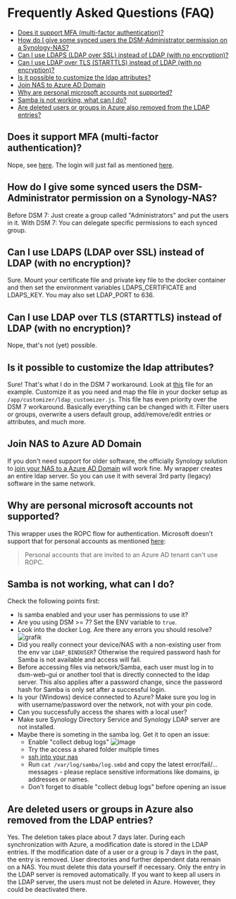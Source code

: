 # Frequently Asked Questions (FAQ)

- [Does it support MFA (multi-factor authentication)?
](#does-it-support-mfa-multi-factor-authentication)
- [How do I give some synced users the DSM-Administrator permission on a Synology-NAS?](#how-do-i-give-some-synced-users-the-dsm-administrator-permission-on-a-synology-nas)
- [Can I use LDAPS (LDAP over SSL) instead of LDAP (with no encryption)?](#can-i-use-ldaps-ldap-over-ssl-instead-of-ldap-with-no-encryption)
- [Can I use LDAP over TLS (STARTTLS) instead of LDAP (with no encryption)?](#can-i-use-ldap-over-tls-starttls-instead-of-ldap-with-no-encryption)
- [Is it possible to customize the ldap attributes?](#is-it-possible-to-customize-the-ldap-attributes)
- [Join NAS to Azure AD Domain](#join-nas-to-azure-ad-domain)
- [Why are personal microsoft accounts not supported?](#why-are-personal-microsoft-accounts-not-supported)
- [Samba is not working, what can I do?](#samba-is-not-working-what-can-i-do)
- [Are deleted users or groups in Azure also removed from the LDAP entries?](#are-deleted-users-or-groups-in-azure-also-removed-from-the-ldap-entries)

## Does it support MFA (multi-factor authentication)?

Nope, see [here](https://github.com/Azure/ms-rest-nodeauth/issues/93). The login will just fail as mentioned [here](https://docs.microsoft.com/en-us/azure/active-directory/develop/v2-oauth-ropc).

## How do I give some synced users the DSM-Administrator permission on a Synology-NAS?

Before DSM 7: Just create a group called "Administrators" and put the users in it.
With DSM 7: You can delegate specific permissions to each synced group.

## Can I use LDAPS (LDAP over SSL) instead of LDAP (with no encryption)?

Sure. Mount your certificate file and private key file to the docker container and then set the environment variables LDAPS_CERTIFICATE and LDAPS_KEY. You may also set LDAP_PORT to 636.

## Can I use LDAP over TLS (STARTTLS) instead of LDAP (with no encryption)?

Nope, that's not (yet) possible.

## Is it possible to customize the ldap attributes?

Sure! That's what I do in the DSM 7 workaround.
Look at [this](./customizer/customizer_DSM7_IDs_string2int.js) file for an example. Customize it as you need and map the file in your docker setup as `/app/customizer/ldap_customizer.js`. This file has even priority over the DSM 7 workaround. Basically everything can be changed with it. Filter users or groups, overwrite a users default group, add/remove/edit entries or attributes, and much more.

## Join NAS to Azure AD Domain

If you don't need support for older software, the officially Synology solution to [join your NAS to a Azure AD Domain](https://kb.synology.com/en-my/DSM/tutorial/How_to_join_NAS_to_Azure_AD_Domain) will work fine.
My wrapper creates an entire ldap server. So you can use it with several 3rd party (legacy) software in the same network.

## Why are personal microsoft accounts not supported?

This wrapper uses the ROPC flow for authentication. Microsoft doesn't support that for personal accounts as mentioned [here](https://docs.microsoft.com/en-us/azure/active-directory/develop/v2-oauth-ropc):
> Personal accounts that are invited to an Azure AD tenant can't use ROPC.

## Samba is not working, what can I do?

Check the following points first:

- Is samba enabled and your user has permissions to use it?
- Are you using DSM >= 7? Set the ENV variable to `true`.
- Look into the docker Log. Are there any errors you should resolve? ![grafik](https://user-images.githubusercontent.com/23347180/114864713-9bb5e380-9df1-11eb-9138-5213537b7a3b.png)
- Did you really connect your device/NAS with a non-existing user from the env var `LDAP_BINDUSER`? Otherwise the required password hash for Samba is not available and access will fail.
- Before accessing files via network/Samba, each user must log in to dsm-web-gui or another tool that is directly connected to the ldap server. This also applies after a password change, since the password hash for Samba is only set after a successful login.
- Is your (Windows) device connected to Azure? Make sure you log in with username/password over the network, not with your pin code.
- Can you successfully access the shares with a local user?
- Make sure Synology Directory Service and Synology LDAP server are not installed.
- Maybe there is someting in the samba log. Get it to open an issue:
  - Enable "collect debug logs"
![image](https://user-images.githubusercontent.com/23347180/171563962-bea25dd1-8072-45d2-bbd9-5b8c86d3af1c.png)
  - Try the access a shared folder multiple times
  - [ssh into your nas](https://kb.synology.com/en-global/DSM/tutorial/How_to_login_to_DSM_with_root_permission_via_SSH_Telnet)
  - Run `cat /var/log/samba/log.smbd` and copy the latest error/fail/... messages - please replace sensitive informations like domains, ip addresses or names.
  - Don't forget to disable "collect debug logs" before opening an issue

## Are deleted users or groups in Azure also removed from the LDAP entries?

Yes. The deletion takes place about 7 days later. During each synchronization with Azure, a modification date is stored in the LDAP entries. If the modification date of a user or a group is 7 days in the past, the entry is removed. User directories and further dependent data remain on a NAS. You must delete this data yourself if necessary. Only the entry in the LDAP server is removed automatically.
If you want to keep all users in the LDAP server, the users must not be deleted in Azure. However, they could be deactivated there.
